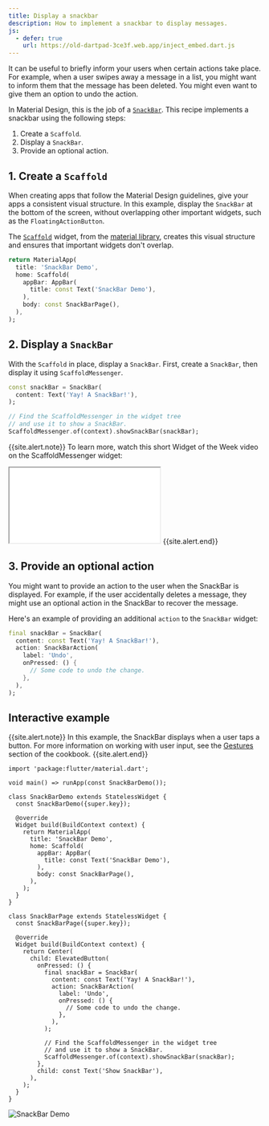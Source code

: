 ```yaml
---
title: Display a snackbar
description: How to implement a snackbar to display messages.
js:
  - defer: true
    url: https://old-dartpad-3ce3f.web.app/inject_embed.dart.js
---
```


<?code-excerpt path-base="cookbook/design/snackbars/"?>

It can be useful to briefly inform your users when certain actions
take place. For example, when a user swipes away a message in a list,
you might want to inform them that the message has been deleted.
You might even want to give them an option to undo the action.

In Material Design, this is the job of a [`SnackBar`][].
This recipe implements a snackbar using the following steps:

  1. Create a `Scaffold`.
  2. Display a `SnackBar`.
  3. Provide an optional action.

## 1. Create a `Scaffold`

When creating apps that follow the Material Design guidelines,
give your apps a consistent visual structure.
In this example, display the `SnackBar` at the bottom of the screen,
without overlapping other important
widgets, such as the `FloatingActionButton`.

The [`Scaffold`][] widget, from the [material library][],
creates this visual structure and ensures that important
widgets don't overlap.

<?code-excerpt "lib/partial.dart (Scaffold)"?>
```dart
return MaterialApp(
  title: 'SnackBar Demo',
  home: Scaffold(
    appBar: AppBar(
      title: const Text('SnackBar Demo'),
    ),
    body: const SnackBarPage(),
  ),
);
```

## 2. Display a `SnackBar`

With the `Scaffold` in place, display a `SnackBar`.
First, create a `SnackBar`, then display it using `ScaffoldMessenger`.

<?code-excerpt "lib/partial.dart (DisplaySnackBar)"?>
```dart
const snackBar = SnackBar(
  content: Text('Yay! A SnackBar!'),
);

// Find the ScaffoldMessenger in the widget tree
// and use it to show a SnackBar.
ScaffoldMessenger.of(context).showSnackBar(snackBar);
```

{{site.alert.note}}
  To learn more, watch this short Widget of the Week video on the ScaffoldMessenger widget:

  <iframe class="full-width" src="{{site.yt.embed}}/lytQi-slT5Y" title="Learn about the ScaffoldMessenger Flutter Widget" {{site.yt.set}}></iframe>
{{site.alert.end}}

## 3. Provide an optional action

You might want to provide an action to the user when
the SnackBar is displayed.
For example, if the user accidentally deletes a message,
they might use an optional action in the SnackBar to recover
the message.

Here's an example of providing
an additional `action` to the `SnackBar` widget:

<?code-excerpt "lib/main.dart (SnackBarAction)"?>
```dart
final snackBar = SnackBar(
  content: const Text('Yay! A SnackBar!'),
  action: SnackBarAction(
    label: 'Undo',
    onPressed: () {
      // Some code to undo the change.
    },
  ),
);
```

## Interactive example

{{site.alert.note}}
  In this example, the SnackBar displays when a user taps a button.
  For more information on working with user input,
  see the [Gestures][] section of the cookbook.
{{site.alert.end}}

<?code-excerpt "lib/main.dart"?>
```run-dartpad:theme-light:mode-flutter:run-true:width-100%:height-600px:split-60:ga_id-interactive_example
import 'package:flutter/material.dart';

void main() => runApp(const SnackBarDemo());

class SnackBarDemo extends StatelessWidget {
  const SnackBarDemo({super.key});

  @override
  Widget build(BuildContext context) {
    return MaterialApp(
      title: 'SnackBar Demo',
      home: Scaffold(
        appBar: AppBar(
          title: const Text('SnackBar Demo'),
        ),
        body: const SnackBarPage(),
      ),
    );
  }
}

class SnackBarPage extends StatelessWidget {
  const SnackBarPage({super.key});

  @override
  Widget build(BuildContext context) {
    return Center(
      child: ElevatedButton(
        onPressed: () {
          final snackBar = SnackBar(
            content: const Text('Yay! A SnackBar!'),
            action: SnackBarAction(
              label: 'Undo',
              onPressed: () {
                // Some code to undo the change.
              },
            ),
          );

          // Find the ScaffoldMessenger in the widget tree
          // and use it to show a SnackBar.
          ScaffoldMessenger.of(context).showSnackBar(snackBar);
        },
        child: const Text('Show SnackBar'),
      ),
    );
  }
}
```

<noscript>
  <img src="/assets/images/docs/cookbook/snackbar.gif" alt="SnackBar Demo" class="site-mobile-screenshot" />
</noscript>

[Gestures]: {{site.url}}/cookbook#gestures
[`Scaffold`]: {{site.api}}/flutter/material/Scaffold-class.html
[`SnackBar`]: {{site.api}}/flutter/material/SnackBar-class.html
[material library]: {{site.api}}/flutter/material/material-library.html
